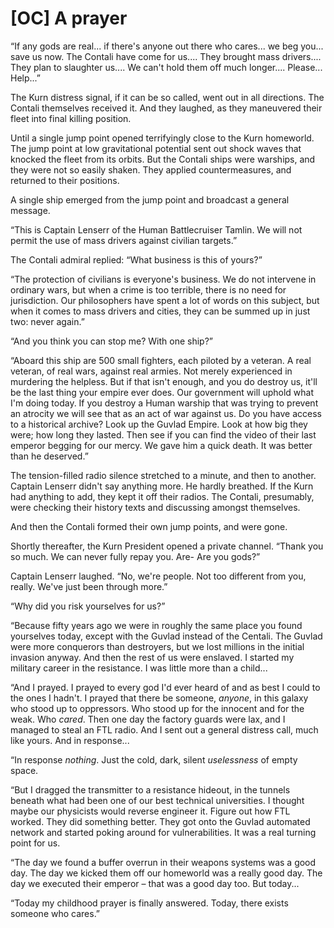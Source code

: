 # [OC] A prayer

“If any gods are real... if there's anyone out there who cares... we beg you... save us now.  The Contali have come for us....  They brought mass drivers....  They plan to slaughter us....  We can't hold them off much longer....  Please...  Help...”

The Kurn distress signal, if it can be so called, went out in all directions.  The Contali themselves received it.  And they laughed, as they maneuvered their fleet into final killing position.

Until a single jump point opened terrifyingly close to the Kurn homeworld.  The jump point at low gravitational potential sent out shock waves that knocked the fleet from its orbits.  But the Contali ships were warships, and they were not so easily shaken.  They applied countermeasures, and returned to their positions.

A single ship emerged from the jump point and broadcast a general message.

“This is Captain Lenserr of the Human Battlecruiser Tamlin.  We will not permit the use of mass drivers against civilian targets.”

The Contali admiral replied: “What business is this of yours?”

“The protection of civilians is everyone's business.  We do not intervene in ordinary wars, but when a crime is too terrible, there is no need for jurisdiction.  Our philosophers have spent a lot of words on this subject, but when it comes to mass drivers and cities, they can be summed up in just two: never again.”

“And you think you can stop me?  With one ship?”

“Aboard this ship are 500 small fighters, each piloted by a veteran.  A real veteran, of real wars, against real armies.  Not merely experienced in murdering the helpless.  But if that isn't enough, and you do destroy us, it'll be the last thing your empire ever does.  Our government will uphold what I'm doing today.  If you destroy a Human warship that was trying to prevent an atrocity we will see that as an act of war against us.  Do you have access to a historical archive?  Look up the Guvlad Empire.  Look at how big they were; how long they lasted.  Then see if you can find the video of their last emperor begging for our mercy.  We gave him a quick death.  It was better than he deserved.”

The tension-filled radio silence stretched to a minute, and then to another.  Captain Lenserr didn't say anything more.  He hardly breathed.  If the Kurn had anything to add, they kept it off their radios.  The Contali, presumably, were checking their history texts and discussing amongst themselves.

And then the Contali formed their own jump points, and were gone.

Shortly thereafter, the Kurn President opened a private channel.  “Thank you so much.  We can never fully repay you.  Are- Are you gods?”

Captain Lenserr laughed.  “No, we're people.  Not too different from you, really.  We've just been through more.”

“Why did you risk yourselves for us?”

“Because fifty years ago we were in roughly the same place you found yourselves today, except with the Guvlad instead of the Centali.  The Guvlad were more conquerors than destroyers, but we lost millions in the initial invasion anyway.  And then the rest of us were enslaved.  I started my military career in the resistance.  I was little more than a child...

“And I prayed.  I prayed to every god I'd ever heard of and as best I could to the ones I hadn't.  I prayed that there be someone, *anyone*, in this galaxy who stood up to oppressors.  Who stood up for the innocent and for the weak.  Who *cared*.  Then one day the factory guards were lax, and I managed to steal an FTL radio.  And I sent out a general distress call, much like yours.  And in response...

“In response *nothing*.  Just the cold, dark, silent *uselessness* of empty space.

“But I dragged the transmitter to a resistance hideout, in the tunnels beneath what had been one of our best technical universities.  I thought maybe our physicists would reverse engineer it.  Figure out how FTL worked.  They did something better.  They got onto the Guvlad automated network and started poking around for vulnerabilities.  It was a real turning point for us.

“The day we found a buffer overrun in their weapons systems was a good day.  The day we kicked them off our homeworld was a really good day.  The day we executed their emperor – that was a good day too.  But today...

“Today my childhood prayer is finally answered.  Today, there exists someone who cares.”